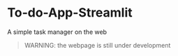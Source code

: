 # To-do-App-Streamlit

A simple task manager on the web

> WARNING: the webpage is still under development
